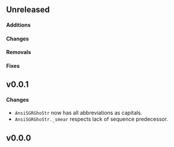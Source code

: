 ## Unreleased

#### Additions

#### Changes

#### Removals

#### Fixes

## v0.0.1

#### Changes

- ``AnsiSGRGhoStr`` now has all abbreviations as capitals.
- ``AnsiSGRGhoStr._smear`` respects lack of sequence predecessor.

## v0.0.0
